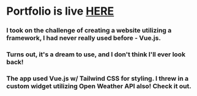 # Portfolio is live [HERE](https://www.jacobchestnut.com/)

### I took on the challenge of creating a website utilizing a framework, I had never really used before - Vue.js. 

### Turns out, it's a dream to use, and I don't think I'll ever look back!

### The app used Vue.js w/ Tailwind CSS for styling. I threw in a custom widget utilizing Open Weather API also! Check it out.
